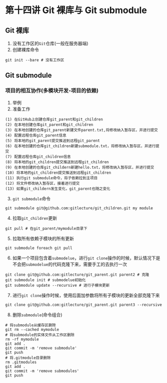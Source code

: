 # 第十四讲 Git 裸库与 Git submodule
## Git 裸库
1. 没有工作区的`Git`仓库(一般在服务器端)
2. 创建裸库命令
```
git init --bare # 没有工作区
```

## Git submodule
### 项目的相互协作(多模块开发-项目的依赖)
1. 举例
2. 准备工作
```
(1) 在GitHub上创建仓库git_parent和git_children  
(2) 在本地创建仓库git_parent和git_children  
(3) 在本地创建的仓库git_parent新建文件parent.txt,将修改纳入暂存区，并进行提交  
(4) 配置远程仓库git_parent信息  
(5) 将本地的git_parent提交推送到远程git_parent  
(6) 在本地创建的仓库git_children新建submodule.txt，将修改纳入暂存区，并进行提交  
(7) 配置远程仓库git_children信息  
(8) 将本地的git_children提交推送到远程git_children  
(9) 在本地创建的仓库git_childern新建hello.txt，将修改纳入暂存区，并进行提交  
(10) 将本地的git_children提交推送到远程git_children  
(11) 执行git submodule命令，将子依赖拉到主项目  
(12) 将文件修改纳入暂存区，接着进行提交    
(13) 如果git_childern发生变化，git_parent也随之变化
```

3. `git submodule`命令
```
git submodule git@github.com:gitlecture/git_children.git my module
```

4. 拉取`git_children`更新
```
git pull # 在git_parent/mymodule目录下
```

5. 拉取所有依赖子模块的所有更新
```
git submodule foreach git pull 
```

6. 如果一个项目包含着`submodelue`，进行`git clone`操作的时候，默认情况下是不会把`submodelue`的代码克隆下来，需要手工的去执行一次
```
git clone git@github.com:gitlecture/git_parent.git parent2 # 克隆
git submodule init # submodelue初始化
git submodule update --recursive # 进行子模块更新
```

7. 进行`git clone`操作时候，使用后面加参数将所有子模块的更新全部克隆下来
```
git clone git@github.com:gitlecture/git_parent.git parent3 --recursive
```

8. 删除`submodule`(命令组合)
```
# 将submodule从缓存区删除
git rm --cached mymodule
# 将submodule的实体文件从工作区删除
rm -rf mymodule
git add .
git commit -m 'remove submodule'
git push
# 将.gitmodule目录删除
rm .gitmodules
git add .
git commit -m 'remove submodules'
git push
```


